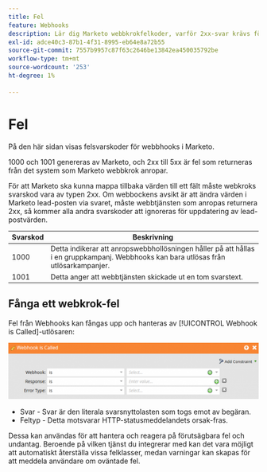 ```yaml
---
title: Fel
feature: Webhooks
description: Lär dig Marketo webbkrokfelkoder, varför 2xx-svar krävs för att uppdatera lead-fält och hur du fångar upp och hanterar fel med Webkrok anropas.
exl-id: adce40c3-87b1-4f31-8995-eb64e8a72b55
source-git-commit: 7557b9957c87f63c2646be13842ea450035792be
workflow-type: tm+mt
source-wordcount: '253'
ht-degree: 1%

---
```


# Fel

På den här sidan visas felsvarskoder för webbhooks i Marketo.

1000 och 1001 genereras av Marketo, och 2xx till 5xx är fel som returneras från det system som Marketo webbkrok anropar.

För att Marketo ska kunna mappa tillbaka värden till ett fält måste webkroks svarskod vara av typen 2xx. Om webbockens avsikt är att ändra värden i Marketo lead-posten via svaret, måste webbtjänsten som anropas returnera 2xx, så kommer alla andra svarskoder att ignoreras för uppdatering av lead-postvärden.

| Svarskod | Beskrivning |
| --- | --- |
| 1000 | Detta indikerar att anropswebbhollösningen håller på att hållas i en gruppkampanj. Webbhooks kan bara utlösas från utlösarkampanjer. |
| 1001 | Detta anger att webbtjänsten skickade ut en tom svarstext. |

## Fånga ett webkrok-fel

Fel från Webhooks kan fångas upp och hanteras av [!UICONTROL Webhook is Called]-utlösaren:

![Webkrok anropas](assets/webhook-called.png)

* Svar - Svar är den literala svarsnyttolasten som togs emot av begäran.
* Feltyp - Detta motsvarar HTTP-statusmeddelandets orsak-fras.

Dessa kan användas för att hantera och reagera på förutsägbara fel och undantag. Beroende på vilken tjänst du integrerar med kan det vara möjligt att automatiskt återställa vissa felklasser, medan varningar kan skapas för att meddela användare om oväntade fel.
